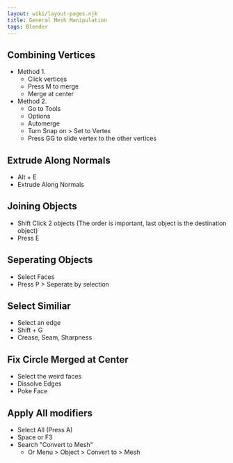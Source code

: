```yaml
---
layout: wiki/layout-pages.njk
title: General Mesh Manipulation
tags: Blender
---
```


## Combining Vertices
- Method 1.
  - Click vertices
  - Press M to merge
  - Merge at center
- Method 2.
  - Go to Tools
  - Options
  - Automerge
  - Turn Snap on > Set to Vertex
  - Press GG to slide vertex to the other vertices

## Extrude Along Normals
- Alt + E
- Extrude Along Normals

## Joining Objects
- Shift Click 2 objects (The order is important, last object is the destination object)
- Press E

## Seperating Objects
- Select Faces
- Press P > Seperate by selection

## Select Similiar
- Select an edge
- Shift + G
- Crease, Seam, Sharpness

## Fix Circle Merged at Center
- Select the weird faces
- Dissolve Edges
- Poke Face

## Apply All modifiers
- Select All (Press A)
- Space or F3
- Search "Convert to Mesh"
  - Or Menu > Object > Convert to > Mesh
